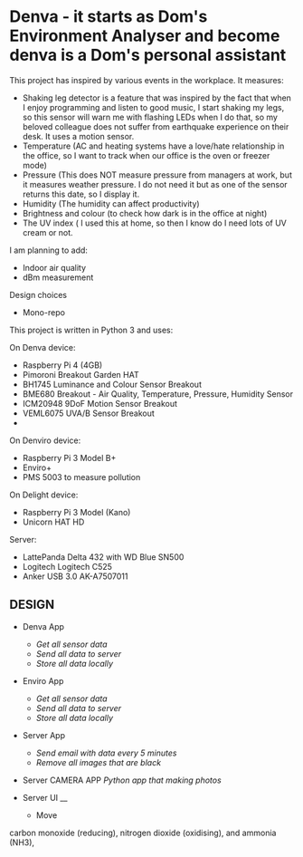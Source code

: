 # Denva - it starts as Dom's Environment Analyser and become denva is a Dom's personal assistant  

This project has inspired by various events in the workplace.
It measures:
- Shaking leg detector is a feature that was inspired by the fact that when I enjoy programming and listen to good music, I start shaking my legs, so this sensor will warn me with flashing LEDs when I do that, so my beloved colleague does not suffer from earthquake experience on their desk. It uses a motion sensor.
- Temperature (AC and heating systems have a love/hate relationship in the office, so I want to track when our office is the oven or freezer mode)
- Pressure (This does NOT measure pressure from managers at work, but it measures weather pressure. I do not need it but as one of the sensor returns this date, so I display it.
- Humidity (The humidity can affect productivity) 
- Brightness and colour (to check how dark is in the office at night)
- The UV index ( I used this at home, so then I know do I need lots of UV cream or not.

I am planning to add:
- Indoor air quality
- dBm measurement


Design choices
- Mono-repo

This project is written in Python 3 and uses:

On Denva device:
- Raspberry Pi 4 (4GB) 
- Pimoroni Breakout Garden HAT
- BH1745 Luminance and Colour Sensor Breakout
- BME680 Breakout - Air Quality, Temperature, Pressure, Humidity Sensor
- ICM20948 9DoF Motion Sensor Breakout
- VEML6075 UVA/B Sensor Breakout
-

On Denviro device:
- Raspberry Pi 3 Model B+ 
- Enviro+
- PMS 5003 to measure pollution

On Delight device:
- Raspberry Pi 3 Model (Kano)
- Unicorn HAT HD

Server:
- LattePanda Delta 432 with WD Blue SN500 
- Logitech Logitech C525
- Anker USB 3.0 AK-A7507011 


## DESIGN

- Denva App 
    - _Get all sensor data_
    - _Send all data to server_
    - _Store all data locally_

- Enviro App 
    - _Get all sensor data_
    - _Send all data to server_
    - _Store all data locally_

- Server App
    - _Send email with data every 5 minutes_
    - _Remove all images that are black_
- Server CAMERA APP _Python app that making photos_


- Server UI __
    - Move 


 carbon monoxide (reducing), nitrogen dioxide (oxidising), and ammonia (NH3),